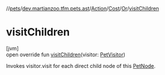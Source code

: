 //[pets](../../../../../index.md)/[dev.martianzoo.tfm.pets.ast](../../../index.md)/[Action](../../index.md)/[Cost](../index.md)/[Or](index.md)/[visitChildren](visit-children.md)

# visitChildren

[jvm]\
open override fun [visitChildren](visit-children.md)(visitor: [PetVisitor](../../../../dev.martianzoo.tfm.pets/-pet-visitor/index.md))

Invokes visitor.visit for each direct child node of this [PetNode](../../../-pet-node/index.md).

